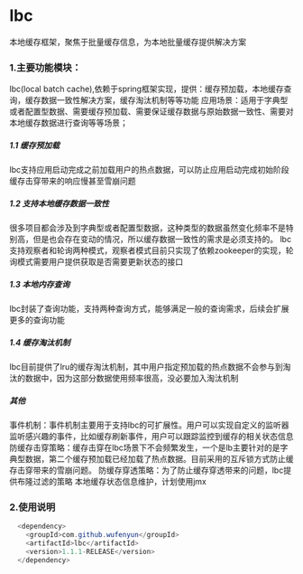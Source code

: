# lbc
本地缓存框架，聚焦于批量缓存信息，为本地批量缓存提供解决方案

### 1.主要功能模块：
lbc(local batch cache),依赖于spring框架实现，提供：缓存预加载，本地缓存查询，缓存数据一致性解决方案，缓存淘汰机制等等功能
 应用场景：适用于字典型或者配置型数据、需要缓存预加载、需要保证缓存数据与原始数据一致性、需要对本地缓存数据进行查询等等场景；
 
 ##### 1.1 缓存预加载
 lbc支持应用启动完成之前加载用户的热点数据，可以防止应用启动完成初始阶段缓存击穿带来的响应慢甚至雪崩问题

 ##### 1.2 支持本地缓存数据一致性
 很多项目都会涉及到字典型或者配置型数据，这种类型的数据虽然变化频率不是特别高，但是也会存在变动的情况，所以缓存数据一致性的需求是必须支持的。
 lbc支持观察者和轮询两种模式，观察者模式目前只实现了依赖zookeeper的实现，轮询模式需要用户提供获取是否需要更新状态的接口
 
 ##### 1.3 本地内存查询
 lbc封装了查询功能，支持两种查询方式，能够满足一般的查询需求，后续会扩展更多的查询功能
 
 ##### 1.4 缓存淘汰机制
 lbc目前提供了lru的缓存淘汰机制，其中用户指定预加载的热点数据不会参与到淘汰的数据中，因为这部分数据使用频率很高，没必要加入淘汰机制
 
 ##### 其他
 
 事件机制：事件机制主要用于支持lbc的可扩展性。用户可以实现自定义的监听器监听感兴趣的事件，比如缓存刷新事件，用户可以跟踪监控到缓存的相关状态信息
 防缓存击穿策略：缓存击穿在lbc场景下不会频繁发生，一个是lb主要针对的是字典型数据，第二个缓存预加载已经加载了热点数据。目前采用的互斥锁方式防止缓存击穿带来的雪崩问题。
 防缓存穿透策略：为了防止缓存穿透带来的问题，lbc提供布隆过滤的策略
 本地缓存状态信息维护，计划使用jmx
 
### 2.使用说明

```java  
  <dependency>
    <groupId>com.github.wufenyun</groupId>
    <artifactId>lbc</artifactId>
    <version>1.1.1-RELEASE</version>
  </dependency>  
```




